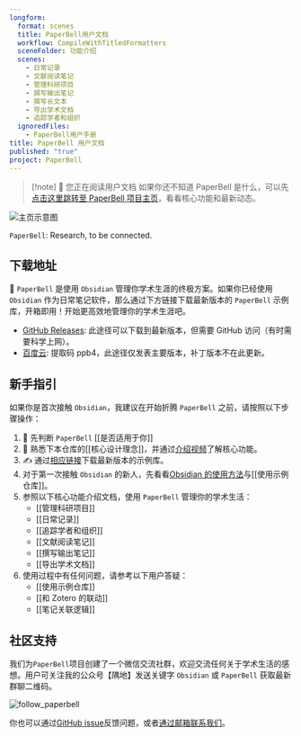 ```yaml
---
longform:
  format: scenes
  title: PaperBell用户文档
  workflow: CompileWithTitledFormatters
  sceneFolder: 功能介绍
  scenes:
    - 日常记录
    - 文献阅读笔记
    - 管理科研项目
    - 撰写输出笔记
    - 撰写长文本
    - 导出学术文档
    - 追踪学者和组织
  ignoredFiles:
    - PaperBell用户手册
title: PaperBell 用户文档
published: "true"
project: PaperBell
---
```


> [!note] 🌱 您正在阅读用户文档
> 如果你还不知道 PaperBell 是什么，可以先[点击这里跳转至 PaperBell 项目主页](https://paperbell.cn)，看看核心功能和最新动态。

![主页示意图](https://songshgeo-picgo-1302043007.cos.ap-beijing.myqcloud.com/uPic/Pasted%20image%2020250204135426.png)

`PaperBell`: Research, to be connected.

## 下载地址

👋 `PaperBell` 是使用 `Obsidian` 管理你学术生涯的终极方案。如果你已经使用 `Obsidian` 作为日常笔记软件，那么通过下方链接下载最新版本的 `PaperBell` 示例库，开箱即用！开始更高效地管理你的学术生涯吧。

- [GitHub Releases](https://github.com/SongshGeo/Obsidian-PaperBell/releases): 此途径可以下载到最新版本，但需要 GitHub 访问（有时需要科学上网）。
- [百度云](https://pan.baidu.com/s/1mtcTuTIwNrlusKl7IjM2wA): 提取码 ppb4，此途径仅发表主要版本，补丁版本不在此更新。

## 新手指引

如果你是首次接触 `Obsidian`，我建议在开始折腾 `PaperBell` 之前，请按照以下步骤操作：

1. 🤔️ 先判断 `PaperBell` [[是否适用于你]]
2. 🙋 熟悉下本仓库的[[核心设计理念]]，并通过[介绍视频](https://www.bilibili.com/video/BV15J4m1N7X8/?share_source=copy_web&vd_source=5402be8f77e5ca4d4b74ed198fbdad57)了解核心功能。
3. ✍️ 通过[相应链接](#下载地址)下载最新版本的示例库。
4. 对于第一次接触 `Obsidian` 的新人，先看看[Obsidian 的使用方法](https://help.obsidian.md/Home)与[[使用示例仓库]]。
5. 参照以下核心功能介绍文档，使用 `PaperBell` 管理你的学术生活：
   - [[管理科研项目]]
   - [[日常记录]]
   - [[追踪学者和组织]]
   - [[文献阅读笔记]]
   - [[撰写输出笔记]]
   - [[导出学术文档]]
6. 使用过程中有任何问题，请参考以下用户答疑：
   - [[使用示例仓库]]
   - [[和 Zotero 的联动]]
   - [[笔记关联逻辑]]

## 社区支持

我们为`PaperBell`项目创建了一个微信交流社群，欢迎交流任何关于学术生活的感想。用户可关注我的公众号【隅地】发送关键字 `Obsidian` 或 `PaperBell` 获取最新群聊二维码。

![follow_paperbell](https://songshgeo-picgo-1302043007.cos.ap-beijing.myqcloud.com/uPic/follow_paperbell.jpeg)

你也可以通过[GitHub issue](https://github.com/PaperBell-Org/Obsidian-PaperBell/issues)反馈问题，或者[通过邮箱联系我们](mailto:PaperBell@songshgeo.com)。
